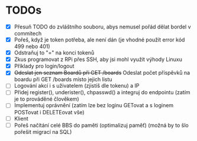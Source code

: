 # TODOs

- [x] Přesuň TODO do zvláštního souboru, abys nemusel pořád dělat bordel v commitech
- [x] Pořeš, když je token potřeba, ale není dán (je vhodné použít error kód 499 nebo 401)
- [x] Odstraňuj to "=" na konci tokenů
- [x] Zkus programovat z RPi přes SSH, aby jsi mohl využít výhody Linuxu
- [x] Příklady pro login/logout
- [x] ~~Odeslat jen seznam Boardů při GET /boards~~ Odeslat počet příspěvků na boardu při GET /boards místo jejich listu
- [ ] Logování akcí i s uživatelem (zjistíš dle tokenu) a IP
- [ ] Přidej register(), underister(), chpasswd() a integruj do endpointu (zatím je to prováděné člověkem)
- [ ] Implementuj oprávnění (zatím lze bez loginu GETovat a s loginem POSTovat i DELETEovat vše)
- [ ] Klient
- [ ] Pořeš načítání celé BBS do paměti (optimalizuj paměť) (možná by to šlo pořešit migrací na SQL)